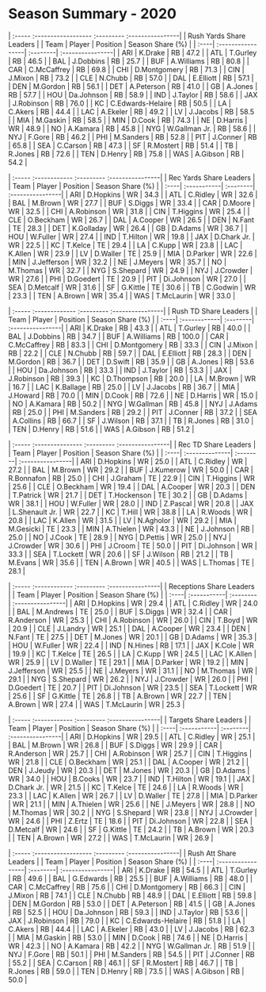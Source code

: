 # Season Summary - 2020

| :----- :------------------ :--------- :----------------|
|                Rush Yards Share Leaders                |
| Team | Player            | Position | Season Share (%) |
| :----| :-----------------| :--------| :----------------|
| ARI  | K.Drake           | RB       | 47.2             |
| ATL  | T.Gurley          | RB       | 46.5             |
| BAL  | J.Dobbins         | RB       | 25.7             |
| BUF  | A.Williams        | RB       | 80.8             |
| CAR  | C.McCaffrey       | RB       | 69.8             |
| CHI  | D.Montgomery      | RB       | 71.3             |
| CIN  | J.Mixon           | RB       | 73.2             |
| CLE  | N.Chubb           | RB       | 57.0             |
| DAL  | E.Elliott         | RB       | 57.1             |
| DEN  | M.Gordon          | RB       | 56.1             |
| DET  | A.Peterson        | RB       | 41.0             |
| GB   | A.Jones           | RB       | 57.7             |
| HOU  | Da.Johnson        | RB       | 58.9             |
| IND  | J.Taylor          | RB       | 58.6             |
| JAX  | J.Robinson        | RB       | 76.0             |
| KC   | C.Edwards-Helaire | RB       | 50.5             |
| LA   | C.Akers           | RB       | 44.4             |
| LAC  | A.Ekeler          | RB       | 49.2             |
| LV   | J.Jacobs          | RB       | 58.5             |
| MIA  | M.Gaskin          | RB       | 58.5             |
| MIN  | D.Cook            | RB       | 74.3             |
| NE   | D.Harris          | WR       | 48.9             |
| NO   | A.Kamara          | RB       | 45.8             |
| NYG  | W.Gallman Jr.     | RB       | 58.6             |
| NYJ  | F.Gore            | RB       | 46.2             |
| PHI  | M.Sanders         | RB       | 52.8             |
| PIT  | J.Conner          | RB       | 65.8             |
| SEA  | C.Carson          | RB       | 47.3             |
| SF   | R.Mostert         | RB       | 51.4             |
| TB   | R.Jones           | RB       | 72.6             |
| TEN  | D.Henry           | RB       | 75.8             |
| WAS  | A.Gibson          | RB       | 54.2             |

| :----- :------------ :--------- :----------------|
|             Rec Yards Share Leaders              |
| Team | Player      | Position | Season Share (%) |
| :----| :-----------| :--------| :----------------|
| ARI  | D.Hopkins   | WR       | 34.3             |
| ATL  | C.Ridley    | WR       | 32.6             |
| BAL  | M.Brown     | WR       | 27.7             |
| BUF  | S.Diggs     | WR       | 33.4             |
| CAR  | D.Moore     | WR       | 32.5             |
| CHI  | A.Robinson  | WR       | 31.8             |
| CIN  | T.Higgins   | WR       | 25.4             |
| CLE  | O.Beckham   | WR       | 26.7             |
| DAL  | A.Cooper    | WR       | 26.5             |
| DEN  | N.Fant      | TE       | 28.3             |
| DET  | K.Golladay  | WR       | 26.4             |
| GB   | D.Adams     | WR       | 36.7             |
| HOU  | W.Fuller    | WR       | 27.4             |
| IND  | T.Hilton    | WR       | 19.8             |
| JAX  | D.Chark Jr. | WR       | 22.5             |
| KC   | T.Kelce     | TE       | 29.4             |
| LA   | C.Kupp      | WR       | 23.8             |
| LAC  | K.Allen     | WR       | 23.9             |
| LV   | D.Waller    | TE       | 25.9             |
| MIA  | D.Parker    | WR       | 22.6             |
| MIN  | J.Jefferson | WR       | 32.2             |
| NE   | J.Meyers    | WR       | 35.7             |
| NO   | M.Thomas    | WR       | 32.7             |
| NYG  | S.Shepard   | WR       | 24.9             |
| NYJ  | J.Crowder   | WR       | 27.6             |
| PHI  | D.Goedert   | TE       | 20.9             |
| PIT  | Di.Johnson  | WR       | 27.0             |
| SEA  | D.Metcalf   | WR       | 31.6             |
| SF   | G.Kittle    | TE       | 30.6             |
| TB   | C.Godwin    | WR       | 23.3             |
| TEN  | A.Brown     | WR       | 35.4             |
| WAS  | T.McLaurin  | WR       | 33.0             |

| :----- :------------- :--------- :----------------|
|               Rush TD Share Leaders               |
| Team | Player       | Position | Season Share (%) |
| :----| :------------| :--------| :----------------|
| ARI  | K.Drake      | RB       | 43.3             |
| ATL  | T.Gurley     | RB       | 40.0             |
| BAL  | J.Dobbins    | RB       | 34.7             |
| BUF  | A.Williams   | RB       | 100.0            |
| CAR  | C.McCaffrey  | RB       | 83.3             |
| CHI  | D.Montgomery | RB       | 33.3             |
| CIN  | J.Mixon      | RB       | 22.2             |
| CLE  | N.Chubb      | RB       | 59.7             |
| DAL  | E.Elliott    | RB       | 28.3             |
| DEN  | M.Gordon     | RB       | 36.7             |
| DET  | D.Swift      | RB       | 35.9             |
| GB   | A.Jones      | RB       | 53.6             |
| HOU  | Da.Johnson   | RB       | 33.3             |
| IND  | J.Taylor     | RB       | 53.3             |
| JAX  | J.Robinson   | RB       | 39.3             |
| KC   | D.Thompson   | RB       | 20.0             |
| LA   | M.Brown      | WR       | 16.7             |
| LAC  | K.Ballage    | RB       | 25.0             |
| LV   | J.Jacobs     | RB       | 36.7             |
| MIA  | J.Howard     | RB       | 70.0             |
| MIN  | D.Cook       | RB       | 72.6             |
| NE   | D.Harris     | WR       | 15.0             |
| NO   | A.Kamara     | RB       | 50.2             |
| NYG  | W.Gallman    | RB       | 45.8             |
| NYJ  | J.Adams      | RB       | 25.0             |
| PHI  | M.Sanders    | RB       | 29.2             |
| PIT  | J.Conner     | RB       | 37.2             |
| SEA  | A.Collins    | RB       | 66.7             |
| SF   | J.Wilson     | RB       | 37.1             |
| TB   | R.Jones      | RB       | 31.0             |
| TEN  | D.Henry      | RB       | 51.6             |
| WAS  | A.Gibson     | RB       | 51.2             |

| :----- :--------------- :--------- :----------------|
|                 Rec TD Share Leaders                |
| Team | Player         | Position | Season Share (%) |
| :----| :--------------| :--------| :----------------|
| ARI  | D.Hopkins      | WR       | 25.0             |
| ATL  | C.Ridley       | WR       | 27.2             |
| BAL  | M.Brown        | WR       | 29.2             |
| BUF  | J.Kumerow      | WR       | 50.0             |
| CAR  | R.Bonnafon     | RB       | 25.0             |
| CHI  | J.Graham       | TE       | 22.9             |
| CIN  | T.Higgins      | WR       | 25.6             |
| CLE  | O.Beckham      | WR       | 19.4             |
| DAL  | A.Cooper       | WR       | 20.3             |
| DEN  | T.Patrick      | WR       | 21.7             |
| DET  | T.Hockenson    | TE       | 30.2             |
| GB   | D.Adams        | WR       | 38.1             |
| HOU  | W.Fuller       | WR       | 28.0             |
| IND  | Z.Pascal       | WR       | 20.8             |
| JAX  | L.Shenault Jr. | WR       | 22.7             |
| KC   | T.Hill         | WR       | 38.8             |
| LA   | R.Woods        | WR       | 20.8             |
| LAC  | K.Allen        | WR       | 31.5             |
| LV   | N.Agholor      | WR       | 29.2             |
| MIA  | M.Gesicki      | TE       | 23.3             |
| MIN  | A.Thielen      | WR       | 43.3             |
| NE   | J.Johnson      | RB       | 25.0             |
| NO   | J.Cook         | TE       | 28.9             |
| NYG  | D.Pettis       | WR       | 25.0             |
| NYJ  | J.Crowder      | WR       | 30.6             |
| PHI  | J.Croom        | TE       | 50.0             |
| PIT  | Di.Johnson     | WR       | 33.3             |
| SEA  | T.Lockett      | WR       | 20.6             |
| SF   | J.Wilson       | RB       | 21.2             |
| TB   | M.Evans        | WR       | 35.6             |
| TEN  | A.Brown        | WR       | 40.5             |
| WAS  | L.Thomas       | TE       | 28.1             |

| :----- :------------ :--------- :----------------|
|             Receptions Share Leaders             |
| Team | Player      | Position | Season Share (%) |
| :----| :-----------| :--------| :----------------|
| ARI  | D.Hopkins   | WR       | 29.4             |
| ATL  | C.Ridley    | WR       | 24.0             |
| BAL  | M.Andrews   | TE       | 25.0             |
| BUF  | S.Diggs     | WR       | 32.4             |
| CAR  | R.Anderson  | WR       | 25.3             |
| CHI  | A.Robinson  | WR       | 26.0             |
| CIN  | T.Boyd      | WR       | 20.9             |
| CLE  | J.Landry    | WR       | 25.1             |
| DAL  | A.Cooper    | WR       | 23.4             |
| DEN  | N.Fant      | TE       | 27.5             |
| DET  | M.Jones     | WR       | 20.1             |
| GB   | D.Adams     | WR       | 35.3             |
| HOU  | W.Fuller    | WR       | 22.4             |
| IND  | N.Hines     | RB       | 17.1             |
| JAX  | K.Cole      | WR       | 19.9             |
| KC   | T.Kelce     | TE       | 26.5             |
| LA   | C.Kupp      | WR       | 24.5             |
| LAC  | K.Allen     | WR       | 25.9             |
| LV   | D.Waller    | TE       | 29.1             |
| MIA  | D.Parker    | WR       | 19.2             |
| MIN  | J.Jefferson | WR       | 25.5             |
| NE   | J.Meyers    | WR       | 31.1             |
| NO   | M.Thomas    | WR       | 29.1             |
| NYG  | S.Shepard   | WR       | 26.2             |
| NYJ  | J.Crowder   | WR       | 26.0             |
| PHI  | D.Goedert   | TE       | 20.7             |
| PIT  | Di.Johnson  | WR       | 23.5             |
| SEA  | T.Lockett   | WR       | 25.6             |
| SF   | G.Kittle    | TE       | 26.8             |
| TB   | A.Brown     | WR       | 22.7             |
| TEN  | A.Brown     | WR       | 27.4             |
| WAS  | T.McLaurin  | WR       | 25.3             |

| :----- :------------ :--------- :----------------|
|              Targets Share Leaders               |
| Team | Player      | Position | Season Share (%) |
| :----| :-----------| :--------| :----------------|
| ARI  | D.Hopkins   | WR       | 29.5             |
| ATL  | C.Ridley    | WR       | 25.1             |
| BAL  | M.Brown     | WR       | 26.8             |
| BUF  | S.Diggs     | WR       | 29.9             |
| CAR  | R.Anderson  | WR       | 25.7             |
| CHI  | A.Robinson  | WR       | 25.7             |
| CIN  | T.Higgins   | WR       | 21.8             |
| CLE  | O.Beckham   | WR       | 25.1             |
| DAL  | A.Cooper    | WR       | 21.2             |
| DEN  | J.Jeudy     | WR       | 20.3             |
| DET  | M.Jones     | WR       | 20.3             |
| GB   | D.Adams     | WR       | 34.0             |
| HOU  | B.Cooks     | WR       | 23.7             |
| IND  | T.Hilton    | WR       | 19.1             |
| JAX  | D.Chark Jr. | WR       | 21.5             |
| KC   | T.Kelce     | TE       | 24.6             |
| LA   | R.Woods     | WR       | 23.3             |
| LAC  | K.Allen     | WR       | 26.7             |
| LV   | D.Waller    | TE       | 27.8             |
| MIA  | D.Parker    | WR       | 21.1             |
| MIN  | A.Thielen   | WR       | 25.6             |
| NE   | J.Meyers    | WR       | 28.8             |
| NO   | M.Thomas    | WR       | 30.2             |
| NYG  | S.Shepard   | WR       | 23.8             |
| NYJ  | J.Crowder   | WR       | 24.6             |
| PHI  | Z.Ertz      | TE       | 18.6             |
| PIT  | Di.Johnson  | WR       | 22.8             |
| SEA  | D.Metcalf   | WR       | 24.6             |
| SF   | G.Kittle    | TE       | 24.2             |
| TB   | A.Brown     | WR       | 20.3             |
| TEN  | A.Brown     | WR       | 27.2             |
| WAS  | T.McLaurin  | WR       | 26.9             |

| :----- :------------------ :--------- :----------------|
|                 Rush Att Share Leaders                 |
| Team | Player            | Position | Season Share (%) |
| :----| :-----------------| :--------| :----------------|
| ARI  | K.Drake           | RB       | 54.5             |
| ATL  | T.Gurley          | RB       | 49.6             |
| BAL  | G.Edwards         | RB       | 25.5             |
| BUF  | A.Williams        | RB       | 48.0             |
| CAR  | C.McCaffrey       | RB       | 75.6             |
| CHI  | D.Montgomery      | RB       | 66.3             |
| CIN  | J.Mixon           | RB       | 74.1             |
| CLE  | N.Chubb           | RB       | 48.9             |
| DAL  | E.Elliott         | RB       | 59.8             |
| DEN  | M.Gordon          | RB       | 53.0             |
| DET  | A.Peterson        | RB       | 41.5             |
| GB   | A.Jones           | RB       | 52.5             |
| HOU  | Da.Johnson        | RB       | 59.3             |
| IND  | J.Taylor          | RB       | 53.6             |
| JAX  | J.Robinson        | RB       | 79.0             |
| KC   | C.Edwards-Helaire | RB       | 51.8             |
| LA   | C.Akers           | RB       | 44.4             |
| LAC  | A.Ekeler          | RB       | 43.0             |
| LV   | J.Jacobs          | RB       | 62.3             |
| MIA  | M.Gaskin          | RB       | 53.0             |
| MIN  | D.Cook            | RB       | 74.6             |
| NE   | D.Harris          | WR       | 42.3             |
| NO   | A.Kamara          | RB       | 42.2             |
| NYG  | W.Gallman Jr.     | RB       | 51.9             |
| NYJ  | F.Gore            | RB       | 50.1             |
| PHI  | M.Sanders         | RB       | 54.5             |
| PIT  | J.Conner          | RB       | 55.2             |
| SEA  | C.Carson          | RB       | 46.1             |
| SF   | R.Mostert         | RB       | 46.7             |
| TB   | R.Jones           | RB       | 59.0             |
| TEN  | D.Henry           | RB       | 73.5             |
| WAS  | A.Gibson          | RB       | 50.0             |

